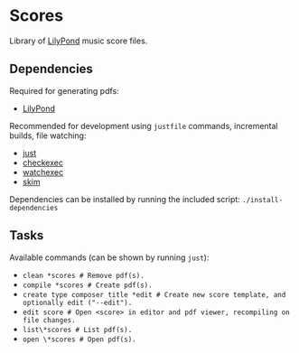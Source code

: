 # Scores

Library of [LilyPond](https://lilypond.org/) music score files.

## Dependencies

Required for generating pdfs:

- [LilyPond](https://lilypond.org/ "lilypond")

Recommended for development using `justfile` commands, incremental builds, file watching:

- [just](https://just.systems/man/en/ "just")
- [checkexec](https://github.com/kurtbuilds/checkexec "checkexec")
- [watchexec](https://watchexec.github.io/ "watchexec")
- [skim](https://skim-app.sourceforge.io/ "skim")

Dependencies can be installed by running the included script: `./install-dependencies`

## Tasks

Available commands (can be shown by running `just`):

- `clean *scores # Remove pdf(s).`
- `compile *scores # Create pdf(s).`
- `create type composer title *edit # Create new score template, and optionally edit ("--edit").`
- `edit score # Open <score> in editor and pdf viewer, recompiling on file changes.`
- `list\*scores # List pdf(s).`
- `open \*scores # Open pdf(s).`

